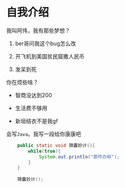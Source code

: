 # 自我介绍

我叫阿伟，我有那些梦想？

1. ber哥问我这个bug怎么改

2. 开飞机到美国贫民窟撒人民币

3. 发呆到死

你在烦些啥？

* 智商没达到200

* 生活费不够用

* 新垣结衣不是我gf


会写`Java`。我写一段给你康康吧
  
```java
    public static void 锦囊妙计(){
        while(true){
            System.out.println("那咋办嘛");
        }
    }
    
    锦囊妙计();
```
